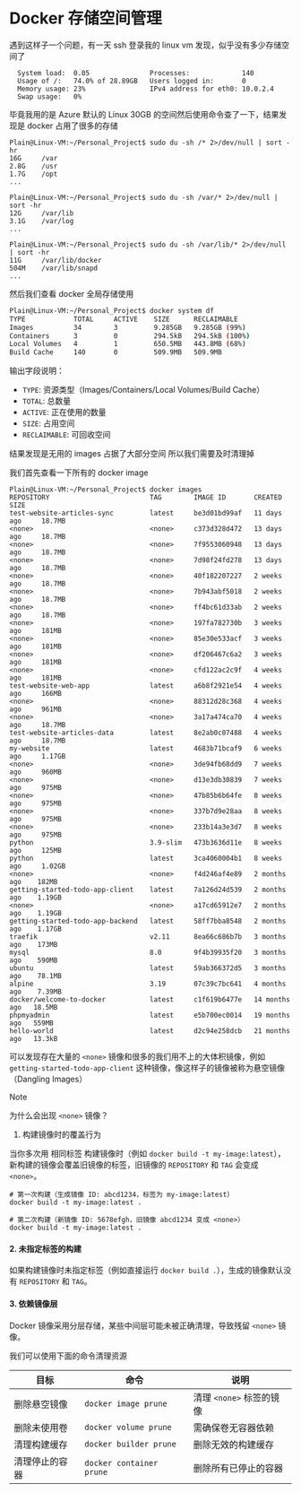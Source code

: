 # Docker 存储空间管理

遇到这样子一个问题，有一天 ssh 登录我的 linux vm 发现，似乎没有多少存储空间了

```shell
  System load:  0.05               Processes:             140
  Usage of /:   74.0% of 28.89GB   Users logged in:       0
  Memory usage: 23%                IPv4 address for eth0: 10.0.2.4
  Swap usage:   0%
```

毕竟我用的是 Azure 默认的 Linux 30GB 的空间然后使用命令查了一下，结果发现是 docker 占用了很多的存储

```shell
Plain@Linux-VM:~/Personal_Project$ sudo du -sh /* 2>/dev/null | sort -hr
16G     /var
2.8G    /usr
1.7G    /opt
...

Plain@Linux-VM:~/Personal_Project$ sudo du -sh /var/* 2>/dev/null | sort -hr
12G     /var/lib
3.1G    /var/log
...

Plain@Linux-VM:~/Personal_Project$ sudo du -sh /var/lib/* 2>/dev/null | sort -hr
11G     /var/lib/docker
504M    /var/lib/snapd
...
```

然后我们查看 docker 全局存储使用

```bash
Plain@Linux-VM:~/Personal_Project$ docker system df
TYPE            TOTAL     ACTIVE    SIZE      RECLAIMABLE
Images          34        3         9.285GB   9.285GB (99%)
Containers      3         0         294.5kB   294.5kB (100%)
Local Volumes   4         1         650.5MB   443.8MB (68%)
Build Cache     140       0         509.9MB   509.9MB
```

输出字段说明：
- `TYPE`: 资源类型（Images/Containers/Local Volumes/Build Cache）
- `TOTAL`: 总数量
- `ACTIVE`: 正在使用的数量
- `SIZE`: 占用空间
- `RECLAIMABLE`: 可回收空间

结果发现是无用的 images 占据了大部分空间 所以我们需要及时清理掉

我们首先查看一下所有的 docker image

```shell
Plain@Linux-VM:~/Personal_Project$ docker images
REPOSITORY                         TAG        IMAGE ID       CREATED         SIZE
test-website-articles-sync         latest     be3d01bd99af   11 days ago     18.7MB
<none>                             <none>     c373d328d472   13 days ago     18.7MB
<none>                             <none>     7f9553060948   13 days ago     18.7MB
<none>                             <none>     7d98f24fd278   13 days ago     18.7MB
<none>                             <none>     40f182207227   2 weeks ago     18.7MB
<none>                             <none>     7b943abf5018   2 weeks ago     18.7MB
<none>                             <none>     ff4bc61d33ab   2 weeks ago     18.7MB
<none>                             <none>     197fa782730b   3 weeks ago     181MB
<none>                             <none>     85e30e533acf   3 weeks ago     181MB
<none>                             <none>     df206467c6a2   3 weeks ago     181MB
<none>                             <none>     cfd122ac2c9f   4 weeks ago     181MB
test-website-web-app               latest     a6b8f2921e54   4 weeks ago     166MB
<none>                             <none>     88312d28c368   4 weeks ago     961MB
<none>                             <none>     3a17a474ca70   4 weeks ago     18.7MB
test-website-articles-data         latest     8e2ab0c07488   4 weeks ago     18.7MB
my-website                         latest     4683b71bcaf9   6 weeks ago     1.17GB
<none>                             <none>     3de94fb68dd9   7 weeks ago     960MB
<none>                             <none>     d13e3db30839   7 weeks ago     975MB
<none>                             <none>     47b85b6b64fe   8 weeks ago     975MB
<none>                             <none>     337b7d9e28aa   8 weeks ago     975MB
<none>                             <none>     233b14a3e3d7   8 weeks ago     975MB
python                             3.9-slim   473b3636d11e   8 weeks ago     125MB
python                             latest     3ca4060004b1   8 weeks ago     1.02GB
<none>                             <none>     f4d246af4e89   2 months ago    182MB
getting-started-todo-app-client    latest     7a126d24d539   2 months ago    1.19GB
<none>                             <none>     a17cd65912e7   2 months ago    1.19GB
getting-started-todo-app-backend   latest     58ff7bba8548   2 months ago    1.17GB
traefik                            v2.11      8ea66c686b7b   3 months ago    173MB
mysql                              8.0        9f4b39935f20   3 months ago    590MB
ubuntu                             latest     59ab366372d5   3 months ago    78.1MB
alpine                             3.19       07c39c7bc641   4 months ago    7.39MB
docker/welcome-to-docker           latest     c1f619b6477e   14 months ago   18.5MB
phpmyadmin                         latest     e5b700ec0014   19 months ago   559MB
hello-world                        latest     d2c94e258dcb   21 months ago   13.3kB
```

可以发现存在大量的 `<none>` 镜像和很多的我们用不上的大体积镜像，例如 `getting-started-todo-app-client` 这种镜像，像这样子的镜像被称为悬空镜像（Dangling Images）

> [!note]
>
> 为什么会出现 `<none>` 镜像？
>
> 1. 构建镜像时的覆盖行为
>
> 当你多次用 相同标签 构建镜像时（例如 `docker build -t my-image:latest`），新构建的镜像会覆盖旧镜像的标签，旧镜像的 `REPOSITORY` 和 `TAG` 会变成 `<none>`。
>
> ```
> # 第一次构建（生成镜像 ID: abcd1234，标签为 my-image:latest）
> docker build -t my-image:latest .
> 
> # 第二次构建（新镜像 ID: 5678efgh，旧镜像 abcd1234 变成 <none>）
> docker build -t my-image:latest .
> ```
>
> #### 2. 未指定标签的构建
>
> 如果构建镜像时未指定标签（例如直接运行 `docker build .`），生成的镜像默认没有 `REPOSITORY` 和 `TAG`。
>
> #### 3. 依赖镜像层
>
> Docker 镜像采用分层存储，某些中间层可能未被正确清理，导致残留 `<none>` 镜像。

我们可以使用下面的命令清理资源

| 目标           | 命令                     | 说明                     |
| -------------- | ------------------------ | ------------------------ |
| 删除悬空镜像   | `docker image prune`     | 清理 `<none>` 标签的镜像 |
| 删除未使用卷   | `docker volume prune`    | 需确保卷无容器依赖       |
| 清理构建缓存   | `docker builder prune`   | 删除无效的构建缓存       |
| 清理停止的容器 | `docker container prune` | 删除所有已停止的容器     |



